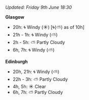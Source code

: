 *Updated: Friday 9th June 18:30*

**Glasgow**

* 20h: :cyclone: Windy (:sunny:) [:cyclone:(:partly_sunny:) as of 10h]
* 21h - 1h: :cyclone: Windy (:partly_sunny:)
* 2h - 5h: :partly_sunny: Partly Cloudy
* 6h, 7h: :cyclone: Windy (:partly_sunny:)

**Edinburgh**

* 20h, 21h: :cyclone: Windy (:partly_sunny:)
* 22h - 3h: :partly_sunny: Partly Cloudy
* 4h, 5h: :sunny: Clear
* 6h, 7h: :partly_sunny: Partly Cloudy

